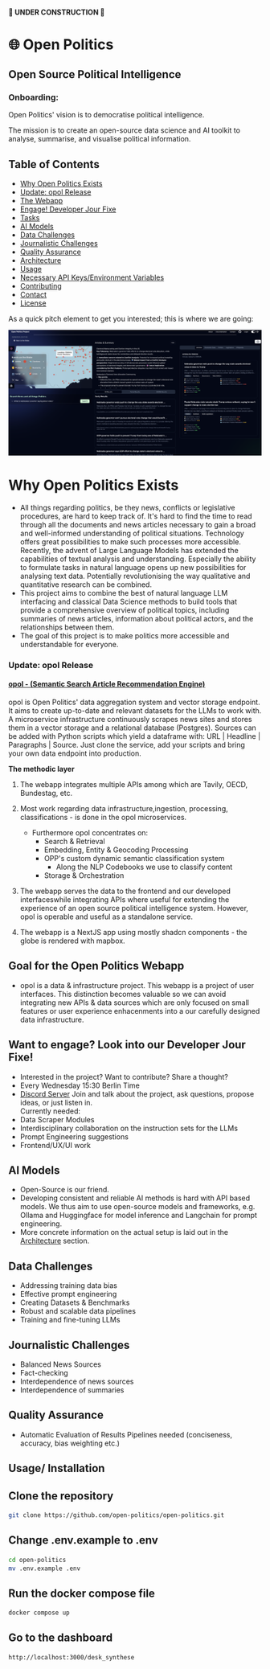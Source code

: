 #### 🚧 UNDER CONSTRUCTION 🚧
# 🌐 Open Politics 
## Open Source Political Intelligence

### Onboarding:
Open Politics' vision is to democratise political intelligence. 

The mission is to create an open-source data science and AI toolkit to analyse, summarise, and visualise political information.

## Table of Contents
- [Why Open Politics Exists](#why-open-politics-exists)
- [Update: opol Release](#update-opol-release)
- [The Webapp](#the-webapp)
- [Engage! Developer Jour Fixe](#engage-developer-jour-fixe)
- [Tasks](#tasks)
- [AI Models](#ai-models)
- [Data Challenges](#data-challenges)
- [Journalistic Challenges](#journalistic-challenges)
- [Quality Assurance](#quality-assurance)
- [Architecture](#architecture)
- [Usage](#usage)
- [Necessary API Keys/Environment Variables](#necessary-api-keysenvironment-variables)
- [Contributing](#contributing)
- [Contact](#contact)
- [License](#license)

As a quick pitch element to get you interested; this is where we are going:

![Open Politics Vision](assets/images/opp_updated.png)

# Why Open Politics Exists
- All things regarding politics, be they news, conflicts or legislative procedures, are hard to keep track of. It's hard to find the time to read through all the documents and news articles necessary to gain a broad and well-informed understanding of political situations. Technology offers great possibilities to make such processes more accessible. Recently, the advent of Large Language Models has extended the capabilities of textual analysis and understanding. Especially the ability to formulate tasks in natural language opens up new possibilities for analysing text data. Potentially revolutionising the way qualitative and quantitative research can be combined.
- This project aims to combine the best of natural language LLM interfacing and classical Data Science methods to build tools that provide a comprehensive overview of political topics, including summaries of news articles, information about political actors, and the relationships between them.
- The goal of this project is to make politics more accessible and understandable for everyone.

### Update: opol Release
#### [opol - (Semantic Search Article Recommendation Engine)](https://github.com/JimVincentW/opol)
opol is Open Politics' data aggregation system and vector storage endpoint. It aims to create up-to-date and relevant datasets for the LLMs to work with. A microservice infrastructure continuously scrapes news sites and stores them in a vector storage and a relational database (Postgres). Sources can be added with Python scripts which yield a dataframe with: URL | Headline | Paragraphs | Source. Just clone the service, add your scripts and bring your own data endpoint into production.

**The methodic layer** 
1. The webapp integrates multiple APIs among which are Tavily, OECD, Bundestag, etc.
2. Most work regarding data infrastructure,ingestion, processing, classifications - is done in the opol microservices.
    - Furthermore opol concentrates on:
        - Search & Retrieval
        - Embedding, Entity & Geocoding Processing
        - OPP's custom dynamic semantic classification system 
            - Along the NLP Codebooks we use to classify content
        - Storage & Orchestration

3. The webapp serves the data to the frontend and our developed interfaceswhile integrating APIs where useful for extending the experience of an open source political intelligence system. However, opol is operable and useful as a standalone service.
4. The webapp is a NextJS app using mostly shadcn components - the globe is rendered with mapbox.


## Goal for the Open Politics Webapp
- opol is a data & infrastructure project. This webapp is a project of user interfaces. This distinction becomes valuable so we can avoid integrating new APIs & data sources which are only focused on small features or user experience enhacenments into a our carefully designed data infrastructure.

## Want to engage? Look into our Developer Jour Fixe!
- Interested in the project? Want to contribute? Share a thought?
- Every Wednesday 15:30 Berlin Time
- [Discord Server](https://discord.gg/KAFPp2KQ?event=1219348620860588123)
Join and talk about the project, ask questions, propose ideas, or just listen in.  
Currently needed:
- Data Scraper Modules 
- Interdisciplinary collaboration on the instruction sets for the LLMs 
- Prompt Engineering suggestions
- Frontend/UX/UI work


## AI Models
- Open-Source is our friend.
- Developing consistent and reliable AI methods is hard with API based models. We thus aim to use open-source models and frameworks, e.g. Ollama and Huggingface for model inference and Langchain for prompt engineering.
- More concrete information on the actual setup is laid out in the [Architecture](#architecture) section.

## Data Challenges
- Addressing training data bias
- Effective prompt engineering
- Creating Datasets & Benchmarks
- Robust and scalable data pipelines
- Training and fine-tuning LLMs

## Journalistic Challenges
- Balanced News Sources
- Fact-checking
- Interdependence of news sources
- Interdependence of summaries

## Quality Assurance
- Automatic Evaluation of Results Pipelines needed (conciseness, accuracy, bias weighting etc.)

## Usage/ Installation
## Clone the repository
```bash
git clone https://github.com/open-politics/open-politics.git
```

## Change .env.example to .env
```bash
cd open-politics
mv .env.example .env
```

## Run the docker compose file
```bash
docker compose up
```

## Go to the dashboard
```bash
http://localhost:3000/desk_synthese
```